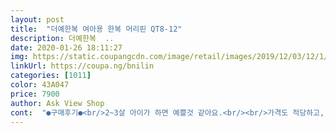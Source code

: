 ```yaml
---
layout: post 
title:  "더예한복 여아용 한복 머리핀 QT8-12" 
description: 더예한복  ..
date: 2020-01-26 18:11:27 
img: https://static.coupangcdn.com/image/retail/images/2019/12/03/12/1/8a31ad11-6758-4ea0-9ed6-27a706874149.jpg 
linkUrl: https://coupa.ng/bnilin 
categories: [1011] 
color: 43A047 
price: 7900 
author: Ask View Shop 
cont:  "●구매후기●<br/>2~3살 아이가 하면 예쁠것 같아요.<br/><br/>가격도 적당하고, 부착물들이 납작해서 좋더라구요<br/>그래도 이쁘긴해요<br/>그리고 사진상으로는 분홍색천바탕에 고급지게 무늬가 들어가있는데, 상품배송 온것은 분홍색천바탕에 무늬가 없어요.<br/><br/>동그라미부분만 5cm인데 생각보다 작아요.<br/><br/>딸오기전에 붙이긴했는데 언제 또 떨어질지.<br/>  ㅠ<br/>상품받고 열어보니 악세사리 하나가 떨어져서 왔어요.<br/>.<br/>ㅠ<br/>원지름이 검은색핀 잡는부분까지6cm였네요<br/>촌스럽지않고 고급지게 잘 완성된 핀인거 같아요<br/>2~3살 아이가 하면 예쁠것 같아요.<br/><br/>가격도 적당하고, 부착물들이 납작해서 좋더라구요<br/>그래도 이쁘긴해요<br/>그리고 사진상으로는 분홍색천바탕에 고급지게 무늬가 들어가있는데, 상품배송 온것은 분홍색천바탕에 무늬가 없어요.<br/><br/>동그라미부분만 5cm인데 생각보다 작아요.<br/><br/>딸오기전에 붙이긴했는데 언제 또 떨어질지.<br/>  ㅠ<br/>상품받고 열어보니 악세사리 하나가 떨어져서 왔어요.<br/>.<br/>ㅠ<br/>원지름이 검은색핀 잡는부분까지6cm였네요<br/>촌스럽지않고 고급지게 잘 완성된 핀인거 같아요<br/>2~3살 아이가 하면 예쁠것 같아요.<br/><br/>가격도 적당하고, 부착물들이 납작해서 좋더라구요<br/>그래도 이쁘긴해요<br/>그리고 사진상으로는 분홍색천바탕에 고급지게 무늬가 들어가있는데, 상품배송 온것은 분홍색천바탕에 무늬가 없어요.<br/><br/>동그라미부분만 5cm인데 생각보다 작아요.<br/><br/>딸오기전에 붙이긴했는데 언제 또 떨어질지.<br/>  ㅠ<br/>상품받고 열어보니 악세사리 하나가 떨어져서 왔어요.<br/>.<br/>ㅠ<br/>원지름이 검은색핀 잡는부분까지6cm였네요<br/>촌스럽지않고 고급지게 잘 완성된 핀인거 같아요<br/>" 
---
```

